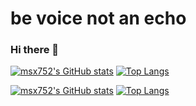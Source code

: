 # be voice not an echo

### Hi there 👋

[![msx752's GitHub stats](https://github-readme-stats.vercel.app/api?username=yekkaplan&count_private=true&include_all_commits=true&hide=contribs&show_icons=true&theme=dark)](https://github.com/yekkaplan)
[![Top Langs](https://github-readme-stats.vercel.app/api/top-langs/?username=yekkaplan&exclude_repo=LibraryManagementSystem,MEOWORNOTT,Loading,MonovaConsole,Find-Follow-Vessel,ugur-The-Complete-Web-Developer-Course,learn-php&layout=compact&langs_count=6&theme=dark)](https://github.com/yekkaplan)




[![msx752's GitHub stats](https://github-readme-stats.vercel.app/api?username=yekkaplan&count_private=true&include_all_commits=true&hide=contribs&show_icons=true&theme=dark)](https://github.com/yekkaplan)
[![Top Langs](https://github-readme-stats.vercel.app/api/top-langs/?username=ugrylmz&exclude_repo=LibraryManagementSystem,MEOWORNOTT,Loading,MonovaConsole,Find-Follow-Vessel,ugur-The-Complete-Web-Developer-Course,learn-php&layout=compact&langs_count=6&theme=dark)](https://github.com/ugrylmz)

